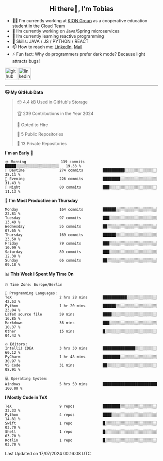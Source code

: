 <h2 align="center">Hi there👋, I'm Tobias</h2>

- 🧑‍💼 I'm currently working at [KION Group](https://www.kiongroup.com/) as a cooperative education student in the Cloud Team
- 🔭 I’m currently working on Java/Spring microservices 
- 🌱 I’m currently learning reactive programming 
- 💪 Skills: JAVA / JS / PYTHON / REACT
- 📫 How to reach me: [LinkedIn](https://www.linkedin.com/in/tgoetz), [Mail](mailto:mail@tobiasgoetz.com) 
- ⚡ Fun fact: Why do programmers prefer dark mode? Because light attracts bugs!

[<img src='https://cdn.jsdelivr.net/npm/simple-icons@3.0.1/icons/github.svg' alt='github' height='40'>](https://github.com/TobiasGoetz)  [<img src='https://cdn.jsdelivr.net/npm/simple-icons@3.0.1/icons/linkedin.svg' alt='linkedin' height='40'>](https://www.linkedin.com/in/tgoetz/)  

---

<!--START_SECTION:waka-->
**🐱 My GitHub Data** 

> 📦 4.4 kB Used in GitHub's Storage 
 > 
> 🏆 239 Contributions in the Year 2024
 > 
> 💼 Opted to Hire
 > 
> 📜 5 Public Repositories 
 > 
> 🔑 13 Private Repositories 
 > 
**I'm an Early 🐤** 

```text
🌞 Morning                139 commits         █████░░░░░░░░░░░░░░░░░░░░   19.33 % 
🌆 Daytime                274 commits         ██████████░░░░░░░░░░░░░░░   38.11 % 
🌃 Evening                226 commits         ████████░░░░░░░░░░░░░░░░░   31.43 % 
🌙 Night                  80 commits          ███░░░░░░░░░░░░░░░░░░░░░░   11.13 % 
```
📅 **I'm Most Productive on Thursday** 

```text
Monday                   164 commits         ██████░░░░░░░░░░░░░░░░░░░   22.81 % 
Tuesday                  97 commits          ███░░░░░░░░░░░░░░░░░░░░░░   13.49 % 
Wednesday                55 commits          ██░░░░░░░░░░░░░░░░░░░░░░░   07.65 % 
Thursday                 169 commits         ██████░░░░░░░░░░░░░░░░░░░   23.50 % 
Friday                   79 commits          ███░░░░░░░░░░░░░░░░░░░░░░   10.99 % 
Saturday                 89 commits          ███░░░░░░░░░░░░░░░░░░░░░░   12.38 % 
Sunday                   66 commits          ██░░░░░░░░░░░░░░░░░░░░░░░   09.18 % 
```


📊 **This Week I Spent My Time On** 

```text
🕑︎ Time Zone: Europe/Berlin

💬 Programming Languages: 
TeX                      2 hrs 28 mins       ███████████░░░░░░░░░░░░░░   42.53 % 
Python                   1 hr 20 mins        ██████░░░░░░░░░░░░░░░░░░░   23.04 % 
LaTeX source file        59 mins             ████░░░░░░░░░░░░░░░░░░░░░   16.85 % 
Markdown                 36 mins             ███░░░░░░░░░░░░░░░░░░░░░░   10.37 % 
Other                    15 mins             █░░░░░░░░░░░░░░░░░░░░░░░░   04.43 % 

🔥 Editors: 
IntelliJ IDEA            3 hrs 30 mins       ███████████████░░░░░░░░░░   60.12 % 
PyCharm                  1 hr 48 mins        ████████░░░░░░░░░░░░░░░░░   30.97 % 
VS Code                  31 mins             ██░░░░░░░░░░░░░░░░░░░░░░░   08.91 % 

💻 Operating System: 
Windows                  5 hrs 50 mins       █████████████████████████   100.00 % 
```

**I Mostly Code in TeX** 

```text
TeX                      9 repos             ████████░░░░░░░░░░░░░░░░░   33.33 % 
Python                   4 repos             ████░░░░░░░░░░░░░░░░░░░░░   14.81 % 
Swift                    1 repo              █░░░░░░░░░░░░░░░░░░░░░░░░   03.70 % 
Shell                    1 repo              █░░░░░░░░░░░░░░░░░░░░░░░░   03.70 % 
Kotlin                   1 repo              █░░░░░░░░░░░░░░░░░░░░░░░░   03.70 % 
```




 Last Updated on 17/07/2024 00:16:08 UTC
<!--END_SECTION:waka-->
